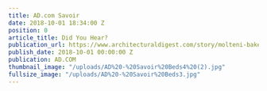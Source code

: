 ```yaml
---
title: AD.com Savoir
date: 2018-10-01 18:34:00 Z
position: 0
article_title: Did You Hear?
publication_url: https://www.architecturaldigest.com/story/molteni-baker-carl-hansen-california-closets-showroom-opening-nicole-fuller-bed-savoir-artemest-app
publish_date: 2018-10-01 00:00:00 Z
publication: AD.COM
thumbnail_image: "/uploads/AD%20-%20Savoir%20Beds4%20(2).jpg"
fullsize_image: "/uploads/AD%20-%20Savoir%20Beds3.jpg"
---
```


